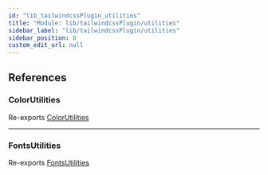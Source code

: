 ```yaml
---
id: "lib_tailwindcssPlugin_utilities"
title: "Module: lib/tailwindcssPlugin/utilities"
sidebar_label: "lib/tailwindcssPlugin/utilities"
sidebar_position: 0
custom_edit_url: null
---
```


## References

### ColorUtilities

Re-exports [ColorUtilities](../classes/lib_tailwindcssPlugin_utilities_Colors.ColorUtilities.md)

___

### FontsUtilities

Re-exports [FontsUtilities](../classes/lib_tailwindcssPlugin_utilities_Fonts.FontsUtilities.md)
